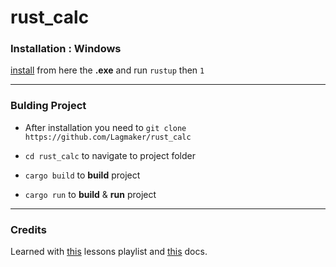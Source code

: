 # rust_calc



### Installation : Windows

[install] from here the **.exe** and run `rustup` then `1`

[install]: https://www.rust-lang.org/tools/install

<hr>


### Bulding Project

+ After installation you need to `git clone https://github.com/Lagmaker/rust_calc`

+ `cd rust_calc` to navigate to project folder

+ `cargo build` to **build** project

+ `cargo run` to **build** & **run** project



<hr>

### Credits

Learned with [this][1] lessons playlist and [this][2] docs.

[1]:https://www.youtube.com/playlist?list=PLzMcBGfZo4-nyLTlSRBvo0zjSnCnqjHYQ
[2]:https://doc.rust-lang.org/book/title-page.html



